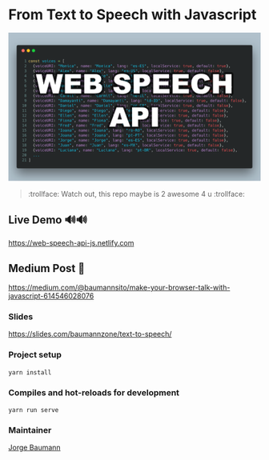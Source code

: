 # From Text to Speech with Javascript

![main](./src/img/main.png)

> :trollface: Watch out, this repo maybe is 2 awesome 4 u :trollface:

## Live Demo 🔊🔊
https://web-speech-api-js.netlify.com

## Medium Post 📝
https://medium.com/@baumannsito/make-your-browser-talk-with-javascript-614546028076


### Slides
https://slides.com/baumannzone/text-to-speech/


### Project setup
```
yarn install
```

### Compiles and hot-reloads for development
```
yarn run serve
```


### Maintainer
[Jorge Baumann](https://twitter.com/baumannzone)
